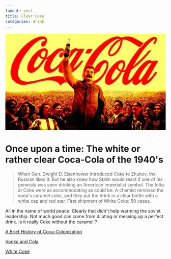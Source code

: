 ```yaml
---
layout: post
title: Clear Coke 
categories: drink
---
```

![Soviet Coke](/images/coca_cola_ussr.jpg)
# Once upon a time:  The white or rather clear Coca-Cola of the 1940's

> When Gen. Dwight D. Eisenhower introduced Coke to Zhukov, the Russian liked it. 
> But he also knew how Stalin would react if one of his generals was seen drinking an American imperialist symbol. The folks at Coke were as accommodating as could be. A chemist removed the soda's caramel color, and they put the drink in a clear bottle with a white cap and red star. 
> First shipment of White Coke: 50 cases. 

All in the name of world peace. Clearly that didn't help warming the soviet leadership. Not much good 
can come from diluting or messing up a perfect drink. Is it really Coke without the caramel ?

[A Brief History of Coca-Colonization](http://www.nytimes.com/1993/08/15/business/viewpoints-a-brief-history-of-coca-colonization.html)

[Vodka and Cola](http://nowiknow.com/vodka-and-cola)

[White Coke](http://en.wikipedia.org/wiki/White_Coke)


  



